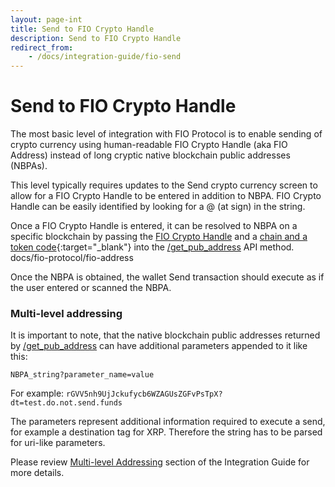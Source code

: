 ```yaml
---
layout: page-int
title: Send to FIO Crypto Handle
description: Send to FIO Crypto Handle
redirect_from:
    - /docs/integration-guide/fio-send
---
```


# Send to FIO Crypto Handle

The most basic level of integration with FIO Protocol is to enable sending of crypto currency using human-readable FIO Crypto Handle (aka FIO Address) instead of long cryptic native blockchain public addresses (NBPAs).

This level typically requires updates to the Send crypto currency screen to allow for a FIO Crypto Handle to be entered in addition to NBPA. FIO Crypto Handle can be easily identified by looking for a @ (at sign) in the string.

Once a FIO Crypto Handle is entered, it can be resolved to NBPA on a specific blockchain by passing the [FIO Crypto Handle]({{site.baseurl}}/docs/fio-protocol/fio-address) and a [chain and a token code](https://github.com/fioprotocol/fips/blob/master/fip-0015.md){:target="_blank"} into the [/get_pub_address]({{site.baseurl}}/pages/api/fio-api/#post-/get_pub_address) API method.
docs/fio-protocol/fio-address

Once the NBPA is obtained, the wallet Send transaction should execute as if the user entered or scanned the NBPA.

### Multi-level addressing

It is important to note, that the native blockchain public addresses returned by [/get_pub_address]({{site.baseurl}}/pages/api/fio-api/#post-/get_pub_address) can have additional parameters appended to it like this:

`NBPA_string?parameter_name=value`

For example: `rGVV5nh9UjJckufycb6WZAGUsZGFvPsTpX?dt=test.do.not.send.funds`

The parameters represent additional information required to execute a send, for example a destination tag for XRP. Therefore the string has to be parsed for uri-like parameters.

Please review [Multi-level Addressing]({{site.baseurl}}/docs/integration-guide/handle-mapping#multi-level-addressing) section of the Integration Guide for more details.
